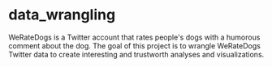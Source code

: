 # data_wrangling

WeRateDogs is a Twitter account that rates people's dogs with a humorous comment about the dog. The goal of this project is to wrangle WeRateDogs Twitter data to create interesting and trustworth analyses and visualizations. 
